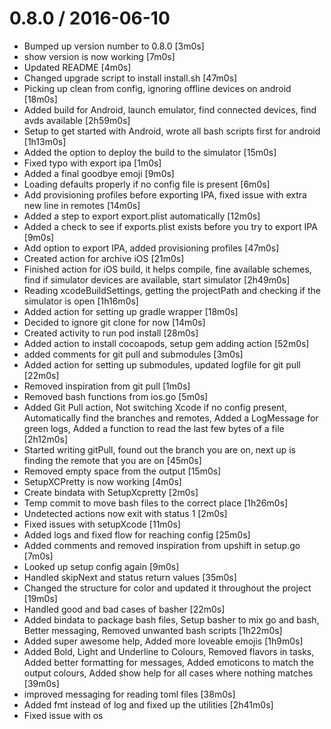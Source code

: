 
0.8.0 / 2016-06-10
==================

  * Bumped up version number to 0.8.0 [3m0s]
  * show version is now working [7m0s]
  * Updated README [4m0s]
  * Changed upgrade script to install install.sh [47m0s]
  * Picking up clean from config, ignoring offline devices on android [18m0s]
  * Added build for Android, launch emulator, find connected devices, find avds available [2h59m0s]
  * Setup to get started with Android, wrote all bash scripts first for android [1h13m0s]
  * Added the option to deploy the build to the simulator [15m0s]
  * Fixed typo with export ipa [1m0s]
  * Added a final goodbye emoji [9m0s]
  * Loading defaults properly if no config file is present [6m0s]
  * Add provisioning profiles before exporting IPA, fixed issue with extra new line in remotes [14m0s]
  * Added a step to export export.plist automatically [12m0s]
  * Added a check to see if exports.plist exists before you try to export IPA [9m0s]
  * Add option to export IPA, added provisioning profiles [47m0s]
  * Created action for archive iOS [21m0s]
  * Finished action for iOS build, it helps compile, fine available schemes, find if simulator devices are available, start simulator [2h49m0s]
  * Reading xcodeBuildSettings, getting the projectPath and checking if the simulator is open [1h16m0s]
  * Added action for setting up gradle wrapper [18m0s]
  * Decided to ignore git clone for now [14m0s]
  * Created activity to run pod install [28m0s]
  * Added action to install cocoapods, setup gem adding action [52m0s]
  * added comments for git pull and submodules [3m0s]
  * Added action for setting up submodules, updated logfile for git pull [22m0s]
  * Removed inspiration from git pull [1m0s]
  * Removed bash functions from ios.go [5m0s]
  * Added Git Pull action, Not switching Xcode if no config present, Automatically find the branches and remotes, Added a LogMessage for green logs, Added a function to read the last few bytes of a file [2h12m0s]
  * Started writing gitPull, found out the branch you are on, next up is finding the remote that you are on [45m0s]
  * Removed empty space from the output [15m0s]
  * SetupXCPretty is now working [4m0s]
  * Create bindata with SetupXcpretty [2m0s]
  * Temp commit to move bash files to the correct place [1h26m0s]
  * Undetected actions now exit with status 1 [2m0s]
  * Fixed issues with setupXcode [11m0s]
  * Added logs and fixed flow for reaching config [25m0s]
  * Added comments and removed inspiration from upshift in setup.go [7m0s]
  * Looked up setup config again [9m0s]
  * Handled skipNext and status return values [35m0s]
  * Changed the structure for color and updated it throughout the project [19m0s]
  * Handled good and bad cases of basher [22m0s]
  * Added bindata to package bash files, Setup basher to mix go and bash, Better messaging, Removed unwanted bash scripts [1h22m0s]
  * Added super awesome help, Added more loveable emojis [1h9m0s]
  * Added Bold, Light and Underline to Colours, Removed flavors in tasks, Added better formatting for messages, Added emoticons to match the output colours, Added show help for all cases where nothing matches [39m0s]
  * improved messaging for reading toml files [38m0s]
  * Added fmt instead of log and fixed up the utilities [2h41m0s]
  * Fixed issue with os
